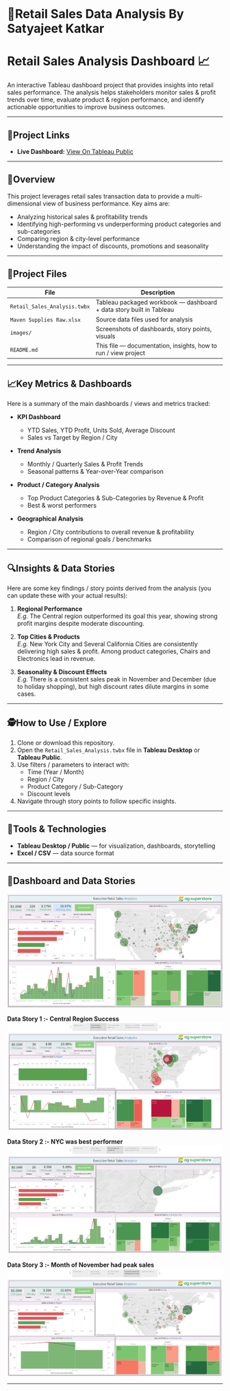 # **🎯Retail Sales Data Analysis By Satyajeet Katkar**


# Retail Sales Analysis Dashboard 📈

An interactive Tableau dashboard project that provides insights into retail sales performance. The analysis helps stakeholders monitor sales & profit trends over time, evaluate product & region performance, and identify actionable opportunities to improve business outcomes.

---

## 🔗Project Links

- **Live Dashboard:** [View On Tableau Public](https://public.tableau.com/app/profile/satyajeet.katkar/viz/Retail_Sales_Analysis_17569715988310/Story1)   

---

## 📌Overview

This project leverages retail sales transaction data to provide a multi-dimensional view of business performance. Key aims are:

- Analyzing historical sales & profitability trends  
- Identifying high-performing vs underperforming product categories and sub-categories  
- Comparing region & city-level performance  
- Understanding the impact of discounts, promotions and seasonality  

---

## 📁Project Files

| File | Description |
|---|---|
| `Retail_Sales_Analysis.twbx` | Tableau packaged workbook — dashboard + data story built in Tableau |
| `Maven Supplies Raw.xlsx` | Source data files used for analysis |
| `images/` | Screenshots of dashboards, story points, visuals |
| `README.md` | This file — documentation, insights, how to run / view project |

---

## 📈Key Metrics & Dashboards

Here is a summary of the main dashboards / views and metrics tracked:

- **KPI Dashboard**  
  - YTD Sales, YTD Profit, Units Sold, Average Discount  
  - Sales vs Target by Region / City  

- **Trend Analysis**  
  - Monthly / Quarterly Sales & Profit Trends  
  - Seasonal patterns & Year-over-Year comparison  

- **Product / Category Analysis**  
  - Top Product Categories & Sub-Categories by Revenue & Profit  
  - Best & worst performers  

- **Geographical Analysis**  
  - Region / City contributions to overall revenue & profitability  
  - Comparison of regional goals / benchmarks  

---

## 🔍Insights & Data Stories

Here are some key findings / story points derived from the analysis (you can update these with your actual results):

1. **Regional Performance**  
   *E.g.* The Central region outperformed its goal this year, showing strong profit margins despite moderate discounting.

2. **Top Cities & Products**  
   *E.g.* New York City and Several California Cities are consistently delivering high sales & profit. Among product categories, Chairs and Electronics lead in revenue.

3. **Seasonality & Discount Effects**  
   *E.g.* There is a consistent sales peak in November and December (due to holiday shopping), but high discount rates dilute margins in some cases.  

---

## 🕵️How to Use / Explore

1. Clone or download this repository.  
2. Open the `Retail_Sales_Analysis.twbx` file in **Tableau Desktop** or **Tableau Public**.  
3. Use filters / parameters to interact with:  
   - Time (Year / Month)  
   - Region / City  
   - Product Category / Sub-Category  
   - Discount levels  
4. Navigate through story points to follow specific insights.

---

## 🔧Tools & Technologies

- **Tableau Desktop / Public** — for visualization, dashboards, storytelling  
- **Excel / CSV** — data source format  

---

## 📸Dashboard and Data Stories

![Dashboard](https://github.com/jeet787/Covid_Impact_On_Retail_Store_Analysis/blob/main/images/Dashboard.png)

**Data Story 1 :- Central Region Success**
![Data Story 1](https://github.com/jeet787/Covid_Impact_On_Retail_Store_Analysis/blob/main/images/Story%201.png)

**Data Story 2 :- NYC was best performer**
![Data Story 2](https://github.com/jeet787/Covid_Impact_On_Retail_Store_Analysis/blob/main/images/Story%202.png)

**Data Story 3 :- Month of November had peak sales**
![Data Story 3](https://github.com/jeet787/Covid_Impact_On_Retail_Store_Analysis/blob/main/images/Story%203.png)

---
